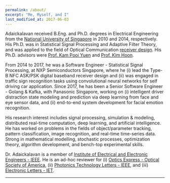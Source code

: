 ```yaml
---
permalink: /about/
excerpt: "Me, Myself, and I"
last_modified_at: 2017-06-03
---
```


Adaickalavan received B.Eng. and Ph.D. degrees in Electrical Engineering from the [National University of Singapore](http://www.nus.edu.sg/) in 2010 and 2014, respectively. His Ph.D. was in Statistical Signal Processing and Adaptive Filter Theory, and was applied to the field of Optical Communication <a href="/portfolio/cwdaml_and_adaptivecwda/">receiver design</a>. His Ph.D. advisors were [Prof. Kam Pooi Yuen](https://www.ece.nus.edu.sg/stfpage/elekampy/) and [Prof. Kim Hoon](https://sites.google.com/site/hoonkimlabs/people).

From 2014 to 2017, he was a Software Engineer - Statistical Signal Processing, at NXP Semiconductors Singapore, where he (i) lead the Type-B NFC ASK/PSK digital baseband receiver design and (ii) was engaged in traffic sign recognition tasks using convolutional neural networks for self driving car application. Since 2017, he has been a Senior Software Engineer - Golang & Kafka, with Panasonic Singapore, working on (i) intelligent driver distraction state modeling and prediction via deep learning from face and eye sensor data, and (ii) end-to-end system development for facial emotion recognition.

His research interest includes signal processing, simulation & modeling, distributed real-time computation, deep learning, and artificial intelligence. He has worked on problems in the fields of object/parameter tracking, pattern classification, image recognition, and real-time time-series data. Strong in mathematical modelling, stochastic processes, optimization theory, algorithm development, and bench-top experimental skills.

Dr. Adaickalavan is a member of [Institute of Electrical and Electronic Engineers - IEEE](https://www.ieee.org/index.html). He is an ad-hoc reviewer for (i) [Optics Express - Optical Society of America](http://www.osa.org/en-us/home/), (ii) [Photonics Technology Letters - IEEE](http://ieeexplore.ieee.org/xpl/RecentIssue.jsp?punumber=68), and (iii) [Electronic Letters - IET](http://digital-library.theiet.org/content/journals/el).

---
